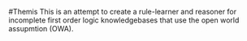 #Themis
This is an attempt to create a rule-learner and reasoner for incomplete first order logic knowledgebases that use the open world assupmtion (OWA). 
